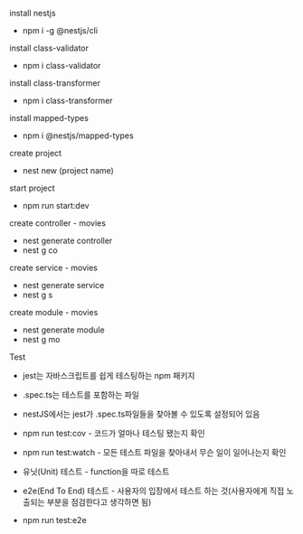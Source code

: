 install nestjs
- npm i -g @nestjs/cli

install class-validator
- npm i class-validator

install class-transformer
- npm i class-transformer

install mapped-types
- npm i @nestjs/mapped-types

create project
- nest new (project name)

start project
- npm run start:dev

create controller - movies
- nest generate controller 
- nest g co

create service - movies
- nest generate service
- nest g s

create module - movies
- nest generate module
- nest g mo

Test
- jest는 자바스크립트를 쉽게 테스팅하는 npm 패키지
- .spec.ts는 테스트를 포함하는 파일
- nestJS에서는 jest가 .spec.ts파일들을 찾아볼 수 있도록 설정되어 있음

- npm run test:cov - 코드가 얼마나 테스팅 됐는지 확인
- npm run test:watch - 모든 테스트 파일을 찾아내서 무슨 일이 일어나는지 확인

- 유닛(Unit) 테스트 - function을 따로 테스트
- e2e(End To End) 테스트 - 사용자의 입장에서 테스트 하는 것(사용자에게 직접 노출되는 부분을 점검한다고 생각하면 됨)
- npm run test:e2e
